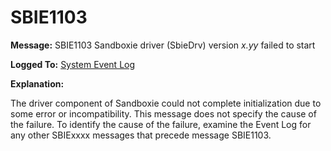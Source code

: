 # SBIE1103

**Message:** SBIE1103 Sandboxie driver (SbieDrv) version _x.yy_ failed to start

**Logged To:** [System Event Log](SystemEventLog)

**Explanation:**

The driver component of Sandboxie could not complete initialization due to some error or incompatibility. This message does not specify the cause of the failure. To identify the cause of the failure, examine the Event Log for any other SBIExxxx messages that precede message SBIE1103\.

